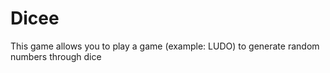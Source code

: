 # Dicee
This game allows you to play a game (example: LUDO) to generate random numbers through dice
